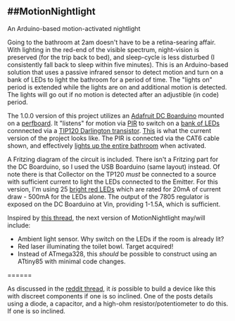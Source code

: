 ##MotionNightlight
------
An Arduino-based motion-activated nightlight

Going to the bathroom at 2am doesn't have to be a retina-searing affair. With lighting in the red-end of the visible spectrum, night-vision is preserved (for the trip back to bed), and sleep-cycle is less disturbed (I consistently fall back to sleep within five minutes). This is an Arduino-based solution that uses a passive infrared sensor to detect motion and turn on a bank of LEDs to light the bathroom for a period of time. The "lights on" period is extended while the lights are on and additional motion is detected. The lights will go out if no motion is detected after an adjustible (in code) period.

The 1.0.0 version of this project utilizes an [Adafruit DC Boarduino](https://www.adafruit.com/products/72) mounted on a [perfboard](https://www.adafruit.com/products/1609). It "listens" for motion via [PIR](https://www.adafruit.com/products/189) to switch on a [bank of LEDs](http://i.imgur.com/6uAZnqK.jpg) connnected via a [TIP120 Darlington transistor](https://www.adafruit.com/products/976). [This](http://i.imgur.com/70N5cCH.jpg) is what the current version of the project looks like. The PIR is connected via the CAT6 cable shown, and effectively [lights up the entire bathroom](http://i.imgur.com/RgfqifA.jpg) when activated.

A Fritzing diagram of the circuit is included. There isn't a Fritzing part for the DC Boarduino, so I used the USB Boarduino (same layout) instead. Of note there is that Collector on the TP120 *must* be connected to a source with sufficient current to light the LEDs connected to the Emitter. For this version, I'm using 25 [bright red LEDs](https://www.adafruit.com/products/297) which are rated for 20mA of current draw - 500mA for the LEDs alone. The output of the 7805 regulator is exposed on the DC Boarduino at Vin, providing 1-1.5A, which is sufficient. 

Inspired by [this thread](https://www.reddit.com/r/arduino/comments/3znyer/bathroom_laser_light_when_turning_the_light_on_is/), the next version of MotionNightlight may/will include:

* Ambient light sensor. Why switch on the LEDs if the room is already lit?
* Red laser illuminating the toilet bowl. Target acquired!
* Instead of ATmega328, this *should* be possible to construct using an ATtiny85 with minimal code changes.

======

As discussed in the [reddit thread](https://www.reddit.com/r/arduino/comments/3znyer/bathroom_laser_light_when_turning_the_light_on_is/), it *is* possible to build a device like this with discreet components if one is so inclined. One of the posts details using a diode, a capacitor, and a high-ohm resistor/potentiometer to do this. If one is so inclined.


